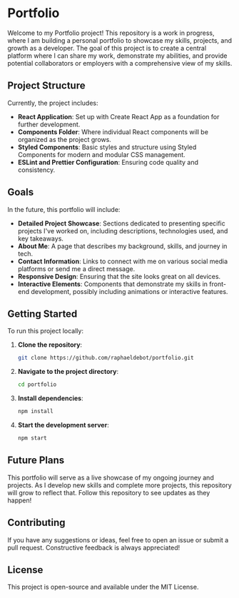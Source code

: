 # Portfolio

Welcome to my Portfolio project! This repository is a work in progress, where I am building a personal portfolio to showcase my skills, projects, and growth as a developer. The goal of this project is to create a central platform where I can share my work, demonstrate my abilities, and provide potential collaborators or employers with a comprehensive view of my skills.

## Project Structure

Currently, the project includes:

- **React Application**: Set up with Create React App as a foundation for further development.
- **Components Folder**: Where individual React components will be organized as the project grows.
- **Styled Components**: Basic styles and structure using Styled Components for modern and modular CSS management.
- **ESLint and Prettier Configuration**: Ensuring code quality and consistency.

## Goals

In the future, this portfolio will include:

- **Detailed Project Showcase**: Sections dedicated to presenting specific projects I've worked on, including descriptions, technologies used, and key takeaways.
- **About Me**: A page that describes my background, skills, and journey in tech.
- **Contact Information**: Links to connect with me on various social media platforms or send me a direct message.
- **Responsive Design**: Ensuring that the site looks great on all devices.
- **Interactive Elements**: Components that demonstrate my skills in front-end development, possibly including animations or interactive features.

## Getting Started

To run this project locally:

1. **Clone the repository**:
   ```bash
   git clone https://github.com/raphaeldebot/portfolio.git
   ```

2. **Navigate to the project directory**:
   ```bash
   cd portfolio
   ```

3. **Install dependencies**:
   ```bash
   npm install
   ```

4. **Start the development server**:
   ```bash
   npm start
   ```

## Future Plans

This portfolio will serve as a live showcase of my ongoing journey and projects. As I develop new skills and complete more projects, this repository will grow to reflect that. Follow this repository to see updates as they happen!

## Contributing

If you have any suggestions or ideas, feel free to open an issue or submit a pull request. Constructive feedback is always appreciated!

## License

This project is open-source and available under the MIT License.
